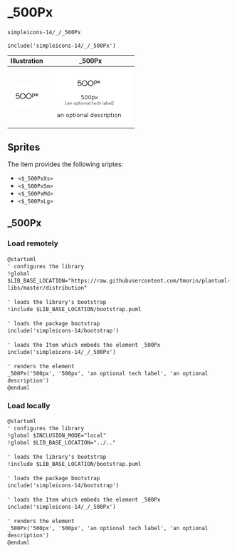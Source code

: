 # _500Px


```text
simpleicons-14/_/_500Px
```

```text
include('simpleicons-14/_/_500Px')
```



| Illustration | _500Px |
| :---: | :---: |
| ![illustration for Illustration](../../simpleicons-14/_/_500Px.png) | ![illustration for _500Px](../../simpleicons-14/_/_500Px.Local.png) |



## Sprites
The item provides the following sriptes:

- `<$_500PxXs>`
- `<$_500PxSm>`
- `<$_500PxMd>`
- `<$_500PxLg>`





## _500Px

### Load remotely
```plantuml
@startuml
' configures the library
!global $LIB_BASE_LOCATION="https://raw.githubusercontent.com/tmorin/plantuml-libs/master/distribution"

' loads the library's bootstrap
!include $LIB_BASE_LOCATION/bootstrap.puml

' loads the package bootstrap
include('simpleicons-14/bootstrap')

' loads the Item which embeds the element _500Px
include('simpleicons-14/_/_500Px')

' renders the element
_500Px('500px', '500px', 'an optional tech label', 'an optional description')
@enduml
```

### Load locally
```plantuml
@startuml
' configures the library
!global $INCLUSION_MODE="local"
!global $LIB_BASE_LOCATION="../.."

' loads the library's bootstrap
!include $LIB_BASE_LOCATION/bootstrap.puml

' loads the package bootstrap
include('simpleicons-14/bootstrap')

' loads the Item which embeds the element _500Px
include('simpleicons-14/_/_500Px')

' renders the element
_500Px('500px', '500px', 'an optional tech label', 'an optional description')
@enduml
```

